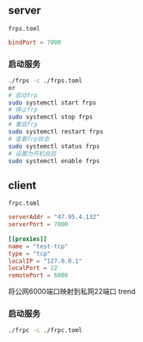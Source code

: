 
## server

`frps.toml`
```toml
bindPort = 7000
```

### 启动服务

```bash
./frps -c ./frps.toml
or
# 启动frp
sudo systemctl start frps
# 停止frp
sudo systemctl stop frps
# 重启frp
sudo systemctl restart frps
# 查看frp状态
sudo systemctl status frps
# 设置为开机自启
sudo systemctl enable frps

```


## client


`frpc.toml`
```toml
serverAddr = "47.95.4.132"  
serverPort = 7000  
  
[[proxies]]  
name = "test-tcp"  
type = "tcp"  
localIP = "127.0.0.1"  
localPort = 22  
remotePort = 6000
```
将公网6000端口映射到私网22端口
trend
### 启动服务

```bash
./frpc -c ./frpc.toml
```